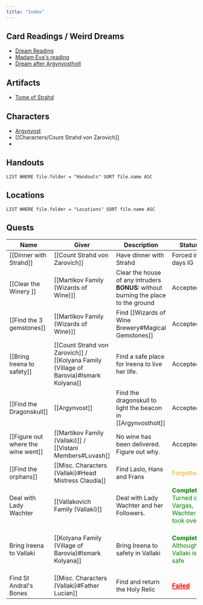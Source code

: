 ```yaml
---
title: "Index"
---
```

## Card Readings / Weird Dreams
- [Dream Reading](Card%20Readings#Dream%20reading)
- [Madam Eva's reading](Card%20Readings#Madam%20Eva's%20reading)
- [Dream after Argynvostholt](Card%20Readings#Dream) 

## Artifacts
 - [Tome of Strahd](Artifacts/Tome%20of%20Strahd)

## Characters
-  [Argynvost](Characters/Argynvost)
-  [[Characters/Count Strahd von Zarovich]]
- 
## Handouts
```dataview
LIST WHERE file.folder = "Handouts" SORT file.name ASC
```
## Locations
```dataview
LIST WHERE file.folder = "Locations" SORT file.name ASC
```
## Quests
| Name                               | Giver                                                                                  | Description                                                              | Status                                                                                                                          | Reward                                               |
| ---------------------------------- | -------------------------------------------------------------------------------------- | ------------------------------------------------------------------------ | ------------------------------------------------------------------------------------------------------------------------------- | ---------------------------------------------------- |
| [[Dinner with Strahd]]             | [[Count Strahd von Zarovich]]                                                          | Have dinner with Strahd                                                  | Forced in 3 days IG                                                                                                             |                                                      |
| [[Clear the Winery ]]                  | [[Martikov Family (Wizards of Wine)]]                                                  | Clear the house of any intruders<div style="page-break-after: always;"></div> **BONUS:** without burning the place to the ground | Accepted                                                                                                                        | Information                                          |
| [[Find the 3 gemstones]]           | [[Martikov Family (Wizards of Wine)]]                                                  | Find [[Wizards of Wine Brewery#Magical Gemstones]]                       | Accepted                                                                                                                        |                                                      |
| [[Bring Ireena to safety]]         | [[Count Strahd von Zarovich]] / [[Kolyana Family (Village of Barovia)#Ismark Kolyana]] | Find a safe place for Ireena to live her life.                           | Accepted                                                                                                                        |                                                      |
| [[Find the Dragonskull]]           | [[Argynvost]]                                                                          | Find the dragonskull to light the beacon in [[Argynvostholt]]            | Accepted                                                                                                                        |                                                      |
| [[Figure out where the wine went]] | [[Martikov Family (Vallaki)]] / [[Vistani Members#Luvash]]                   | No wine has been delivered. Figure out why.                              | Accepted                                                                                                                        |                                                      |
| [[Find the orphans]]               | [[Misc. Characters (Vallaki)#Head Mistress Claudia]]                                   | Find Laslo, Hans and Frans                                               | <font style="color:orange">Forgotten</font>                                                                                     |                                                      |
| Deal with Lady Wachter             | [[Vallakovich Family (Vallaki)]]                                                       | Deal with Lady Wachter and her Followers.                                | <font style="color:Green">**Completed.**<div style="page-break-after: always;"></div>Turned on Vargas, Wachter took over</font> |                                                      |
| Bring Ireena to Vallaki            | [[Kolyana Family (Village of Barovia)#Ismark Kolyana]]                                 | Bring Ireena to safety in Vallaki                                        | <font style="color:Green">**Completed.**<div style="page-break-after: always;"></div>Although Vallaki isn't safe</font>         | 50 GP on completion, Travel supplies + 10 GP upfront |
| Find St Andral's Bones             | [[Misc. Characters (Vallaki)#Father Lucian]]                                           | Find and return the Holy Relic                                           | **<font style="color:red;text-decoration:underline;text-decoration-style:double;">Failed</font>**                               |                                                      |





